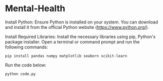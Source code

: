 # Mental-Health

Install Python: Ensure Python is installed on your system. You can download and install it from the official Python website (https://www.python.org/).

Install Required Libraries: Install the necessary libraries using pip, Python's package installer. Open a terminal or command prompt and run the following commands:

 ```pip install pandas numpy matplotlib seaborn scikit-learn```

Run the code below:

  ```python code.py```
